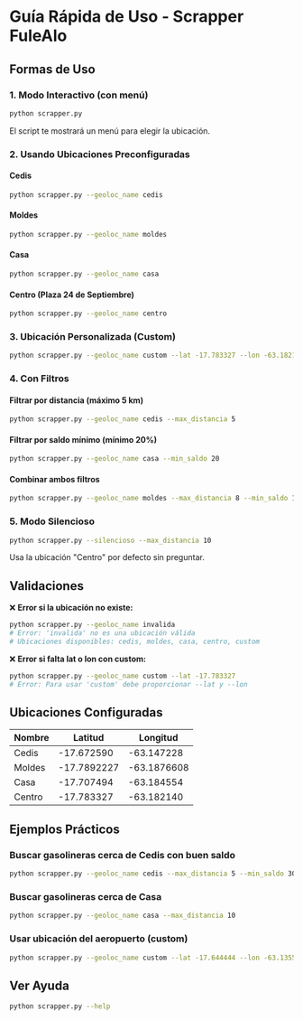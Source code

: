 # Guía Rápida de Uso - Scrapper FuleAlo

## Formas de Uso

### 1. Modo Interactivo (con menú)
```bash
python scrapper.py
```
El script te mostrará un menú para elegir la ubicación.

### 2. Usando Ubicaciones Preconfiguradas

#### Cedis
```bash
python scrapper.py --geoloc_name cedis
```

#### Moldes
```bash
python scrapper.py --geoloc_name moldes
```

#### Casa
```bash
python scrapper.py --geoloc_name casa
```

#### Centro (Plaza 24 de Septiembre)
```bash
python scrapper.py --geoloc_name centro
```

### 3. Ubicación Personalizada (Custom)
```bash
python scrapper.py --geoloc_name custom --lat -17.783327 --lon -63.182140
```

### 4. Con Filtros

#### Filtrar por distancia (máximo 5 km)
```bash
python scrapper.py --geoloc_name cedis --max_distancia 5
```

#### Filtrar por saldo mínimo (mínimo 20%)
```bash
python scrapper.py --geoloc_name casa --min_saldo 20
```

#### Combinar ambos filtros
```bash
python scrapper.py --geoloc_name moldes --max_distancia 8 --min_saldo 15
```

### 5. Modo Silencioso
```bash
python scrapper.py --silencioso --max_distancia 10
```
Usa la ubicación "Centro" por defecto sin preguntar.

## Validaciones

❌ **Error si la ubicación no existe:**
```bash
python scrapper.py --geoloc_name invalida
# Error: 'invalida' no es una ubicación válida
# Ubicaciones disponibles: cedis, moldes, casa, centro, custom
```

❌ **Error si falta lat o lon con custom:**
```bash
python scrapper.py --geoloc_name custom --lat -17.783327
# Error: Para usar 'custom' debe proporcionar --lat y --lon
```

## Ubicaciones Configuradas

| Nombre | Latitud | Longitud |
|--------|---------|----------|
| Cedis  | -17.672590 | -63.147228 |
| Moldes | -17.7892227 | -63.1876608 |
| Casa   | -17.707494 | -63.184554 |
| Centro | -17.783327 | -63.182140 |

## Ejemplos Prácticos

### Buscar gasolineras cerca de Cedis con buen saldo
```bash
python scrapper.py --geoloc_name cedis --max_distancia 5 --min_saldo 30
```

### Buscar gasolineras cerca de Casa
```bash
python scrapper.py --geoloc_name casa --max_distancia 10
```

### Usar ubicación del aeropuerto (custom)
```bash
python scrapper.py --geoloc_name custom --lat -17.644444 --lon -63.135556 --max_distancia 15
```

## Ver Ayuda
```bash
python scrapper.py --help
```
